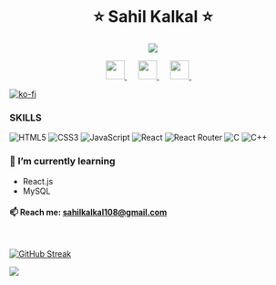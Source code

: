  <h1 align="center" >
     ⭐ Sahil Kalkal ⭐
  
</h1> 
 

 

<p align="center">
 
  <a href="https://github.com/DenverCoder1/readme-typing-svg">
    <img src="https://readme-typing-svg.demolab.com/?lines=Web%20Designer;Front%20End%20Web%20Developer;I%20use%20react.js&font=Fira%20Code&center=true&width=440&height=45&color=blue&vCenter=true&pause=1000&size=22" /></a>
</p>

 







<!-- Social icons section -->
<p align="center" >
  <a href="https://www.instagram.com/sahil.kalkal_" >
<img height="33px" src="https://github.com/sahilkalkal/social-icons/blob/master/SVG/Color/Instagram.svg"></img>
  </a>
   &#8287;&#8287;&#8287;&#8287;
   <a href="https://www.linkedin.com/in/sahil810/">
<img height="33px" src="https://github.com/sahilkalkal/social-icons/blob/master/SVG/Color/LinkedIN.svg"></img>
</a>
 &#8287;&#8287;&#8287;&#8287;
 <a href="https://twitter.com/sahilkalkal_">
<img height="33px" src="https://github.com/sahilkalkal/social-icons/blob/master/SVG/Color/Twitter.svg"></img>
</a>
&#8287;&#8287;&#8287;&#8287;

 
</p>

[![ko-fi](https://ko-fi.com/img/githubbutton_sm.svg)](https://ko-fi.com/V7V8IH63I)
     



### SKILLS
![HTML5](https://img.shields.io/badge/html5-%23E34F26.svg?style=for-the-badge&logo=html5&logoColor=white)
![CSS3](https://img.shields.io/badge/css3-%231572B6.svg?style=for-the-badge&logo=css3&logoColor=white)
![JavaScript](https://img.shields.io/badge/javascript-%23323330.svg?style=for-the-badge&logo=javascript&logoColor=%23F7DF1E)
![React](https://img.shields.io/badge/react-%2320232a.svg?style=for-the-badge&logo=react&logoColor=%2361DAFB)
![React Router](https://img.shields.io/badge/React_Router-CA4245?style=for-the-badge&logo=react-router&logoColor=white)
![C](https://img.shields.io/badge/c-%2300599C.svg?style=for-the-badge&logo=c&logoColor=white)
![C++](https://img.shields.io/badge/c++-%2300599C.svg?style=for-the-badge&logo=c%2B%2B&logoColor=white)






<!--  ### 🔭 I’m currently working on -->
<!--  - [Resume Hub](https://sahilkalkal.github.io/resume-hub) -->
  ### 🌱 I’m currently learning
- React.js
- MySQL



#### 📫 Reach me: sahilkalkal108@gmail.com
 
<br/>

[![GitHub Streak](https://streak-stats.demolab.com?user=sahilkalkal9&theme=dark)](https://git.io/streak-stats)



![](https://komarev.com/ghpvc/?username=sahilkalkal)

 

